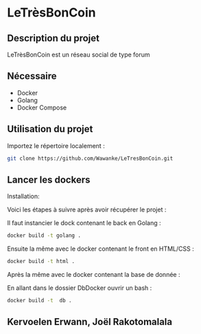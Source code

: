 # LeTrèsBonCoin

## Description du projet

LeTrèsBonCoin est un réseau social de type forum 

## Nécessaire

- Docker
- Golang
- Docker Compose


## Utilisation du projet

Importez le répertoire localement :

```bash
git clone https://github.com/Wawanke/LeTresBonCoin.git 
```

##  Lancer les dockers

Installation:

Voici les étapes à suivre après avoir récupérer le projet :

Il faut instancier le dock contenant le back en Golang :

```bash
docker build -t golang .
```

Ensuite la même avec le docker contenant le front en HTML/CSS :

```bash
docker build -t html .
```

Après la même avec le docker contenant la base de donnée :

En allant dans le dossier DbDocker ouvrir un bash :

```bash
docker build -t  db .
```

## Kervoelen Erwann, Joël Rakotomalala